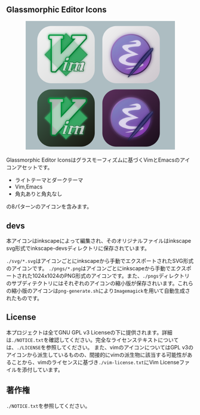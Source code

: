 ## Glassmorphic Editor Icons

<div align="center">
<img src="./assets/example.png" width="400" />
</div>

Glassmorphic Editor Iconsはグラスモーフィズムに基づくVimとEmacsのアイコンアセットです。

- ライトテーマとダークテーマ
- Vim,Emacs
- 角丸ありと角丸なし

の8パターンのアイコンを含みます。

## devs
本アイコンはinkscapeによって編集され、そのオリジナルファイルはinkscape svg形式でinkscape-devsディレクトリに保存されています。

`./svg/*.svg`はアイコンごとにinkscapeから手動でエクスポートされたSVG形式のアイコンです。
`./pngs/*.png`はアイコンごとにinkscapeから手動でエクスポートされた1024x1024のPNG形式のアイコンです。また、`./pngs`ディレクトリのサブディテクトリにはそれぞれのアイコンの縮小版が保存されいます。これらの縮小版のアイコンは`png-generate.sh`により`Imagemagick`を用いて自動生成されたものです。

## License
本プロジェクトは全てGNU GPL v3 Licenseの下に提供されます。詳細は`./NOTICE.txt`を確認してください。完全なライセンステキストについては、`./LICENSE`を参照してください。
また、vimのアイコンについてはGPL v3のアイコンから派生しているものの、間接的にvimの派生物に該当する可能性があることから、vimのライセンスに基づき`./vim-license.txt`にVim Licenseファイルを添付しています。

## 著作権
`./NOTICE.txt`を参照してください。
